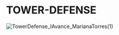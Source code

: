 # TOWER-DEFENSE
![TowerDefense_IAvance_MarianaTorres(1)](https://github.com/user-attachments/assets/f0e6f22f-d958-49bd-8f19-cf164617e872)
